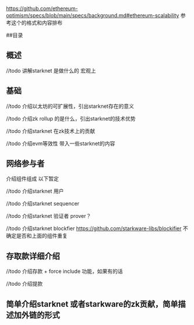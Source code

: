 
https://github.com/ethereum-optimism/specs/blob/main/specs/background.md#ethereum-scalability 参考这个的格式和内容排布

##目录

## 概述
//todo 讲解starknet 是做什么的 宏观上

## 基础

//todo 介绍以太坊的可扩展性，引出starknet存在的意义

//todo 介绍zk rollup 的是什么，引出starknet的技术优势

//todo 介绍starknet 在zk技术上的贡献

//todo 介绍evm等效性 带入一些starknet的内容

## 网络参与者

介绍组件组成 以下暂定

//todo 介绍starknet 用户

//todo 介绍starknet sequencer

//todo 介绍starknet 验证者 prover？

//todo 介绍starknet blockfier https://github.com/starkware-libs/blockifier 不确定是否和上面的组件重复


## 存取款详细介绍

//todo 介绍存款 + force include 功能，如果有的话

//todo 介绍提款


## 简单介绍starknet 或者starkware的zk贡献，简单描述加外链的形式
